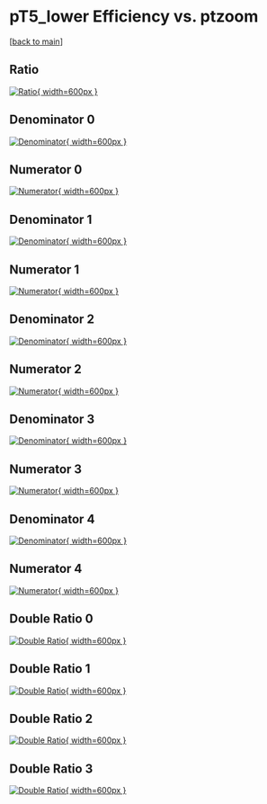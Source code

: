 # pT5_lower Efficiency vs. ptzoom

[[back to main](./)]



## Ratio

[![Ratio](../mtv/var/pT5_lower_loweta_211_0_eff_ptzoom.png){ width=600px }](../mtv/var/pT5_lower_loweta_211_0_eff_ptzoom.pdf)

## Denominator 0

[![Denominator](../mtv/den/pT5_lower_loweta_211_0_eff_ptzoom_den0.png){ width=600px }](../mtv/den/pT5_lower_loweta_211_0_eff_ptzoom_den0.pdf)

## Numerator 0

[![Numerator](../mtv/num/pT5_lower_loweta_211_0_eff_ptzoom_num0.png){ width=600px }](../mtv/num/pT5_lower_loweta_211_0_eff_ptzoom_num0.pdf)

## Denominator 1

[![Denominator](../mtv/den/pT5_lower_loweta_211_0_eff_ptzoom_den1.png){ width=600px }](../mtv/den/pT5_lower_loweta_211_0_eff_ptzoom_den1.pdf)

## Numerator 1

[![Numerator](../mtv/num/pT5_lower_loweta_211_0_eff_ptzoom_num1.png){ width=600px }](../mtv/num/pT5_lower_loweta_211_0_eff_ptzoom_num1.pdf)

## Denominator 2

[![Denominator](../mtv/den/pT5_lower_loweta_211_0_eff_ptzoom_den2.png){ width=600px }](../mtv/den/pT5_lower_loweta_211_0_eff_ptzoom_den2.pdf)

## Numerator 2

[![Numerator](../mtv/num/pT5_lower_loweta_211_0_eff_ptzoom_num2.png){ width=600px }](../mtv/num/pT5_lower_loweta_211_0_eff_ptzoom_num2.pdf)

## Denominator 3

[![Denominator](../mtv/den/pT5_lower_loweta_211_0_eff_ptzoom_den3.png){ width=600px }](../mtv/den/pT5_lower_loweta_211_0_eff_ptzoom_den3.pdf)

## Numerator 3

[![Numerator](../mtv/num/pT5_lower_loweta_211_0_eff_ptzoom_num3.png){ width=600px }](../mtv/num/pT5_lower_loweta_211_0_eff_ptzoom_num3.pdf)

## Denominator 4

[![Denominator](../mtv/den/pT5_lower_loweta_211_0_eff_ptzoom_den4.png){ width=600px }](../mtv/den/pT5_lower_loweta_211_0_eff_ptzoom_den4.pdf)

## Numerator 4

[![Numerator](../mtv/num/pT5_lower_loweta_211_0_eff_ptzoom_num4.png){ width=600px }](../mtv/num/pT5_lower_loweta_211_0_eff_ptzoom_num4.pdf)

## Double Ratio 0

[![Double Ratio](../mtv/ratio/pT5_lower_loweta_211_0_eff_ptzoom_ratio0.png){ width=600px }](../mtv/ratio/pT5_lower_loweta_211_0_eff_ptzoom_ratio0.pdf)

## Double Ratio 1

[![Double Ratio](../mtv/ratio/pT5_lower_loweta_211_0_eff_ptzoom_ratio1.png){ width=600px }](../mtv/ratio/pT5_lower_loweta_211_0_eff_ptzoom_ratio1.pdf)

## Double Ratio 2

[![Double Ratio](../mtv/ratio/pT5_lower_loweta_211_0_eff_ptzoom_ratio2.png){ width=600px }](../mtv/ratio/pT5_lower_loweta_211_0_eff_ptzoom_ratio2.pdf)

## Double Ratio 3

[![Double Ratio](../mtv/ratio/pT5_lower_loweta_211_0_eff_ptzoom_ratio3.png){ width=600px }](../mtv/ratio/pT5_lower_loweta_211_0_eff_ptzoom_ratio3.pdf)

